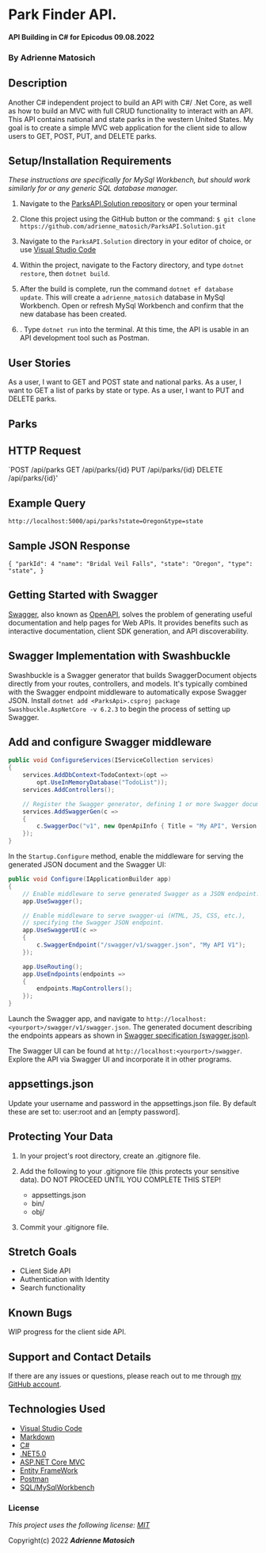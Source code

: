 # Park Finder API. 

#### API Building in C# for Epicodus 09.08.2022

### By Adrienne Matosich 

## Description

Another C# independent project to build an API with C#/ .Net Core, as well as how to build an MVC with full CRUD functionality to interact with an API. This API contains national and state parks in the western United States. My goal is to create a simple MVC web application for the client side to allow users to GET, POST, PUT, and DELETE parks. 

## Setup/Installation Requirements

*_These instructions are specifically for MySql Workbench, but should work similarly for or any generic SQL database manager._* 

1.  Navigate to the [ParksAPI.Solution repository](https://github.com/adrienne_matosich/ParksAPI.Solution) or open your terminal

2. Clone this project using the GitHub button or the command:
`$ git clone https://github.com/adrienne_matosich/ParksAPI.Solution.git`

3. Navigate to the `ParksAPI.Solution` directory in your editor of choice, or use [Visual Studio Code](https://code.visualstudio.com/)

4. Within the project, navigate to the Factory directory, and type `dotnet restore`, then `dotnet build`. 

5. After the build is complete, run the command `dotnet ef database update`. This will create a `adrienne_matosich` database in MySql Workbench. Open or refresh MySql Workbench and confirm that the new database has been created.

6. . Type `dotnet run` into the terminal. At this time, the API is usable in an API development tool such as Postman.

## User Stories

As a user, I want to GET and POST state and national parks. As a user, I want to GET a list of parks by state or type. As a user, I want to PUT and DELETE parks.

## Parks

## HTTP Request
`POST /api/parks
 GET /api/parks/{id}
 PUT /api/parks/{id}
 DELETE /api/parks/{id}'


## Example Query
`http://localhost:5000/api/parks?state=Oregon&type=state`

## Sample JSON Response
`{
  "parkId": 4
  "name": "Bridal Veil Falls",
  "state": "Oregon",
  "type": "state",
}`

## Getting Started with Swagger
[Swagger](https://swagger.io/), also known as [OpenAPI](https://www.openapis.org/), solves the problem of generating useful documentation and help pages for Web APIs. It provides benefits such as interactive documentation, client SDK generation, and API discoverability.


## Swagger Implementation with Swashbuckle
 Swashbuckle is a Swagger generator that builds SwaggerDocument objects directly from your routes, controllers, and models. It's typically combined with the Swagger endpoint middleware to automatically expose Swagger JSON.
 Install `dotnet add <ParksApi>.csproj package Swashbuckle.AspNetCore -v 6.2.3` to begin the process of setting up Swagger. 

## Add and configure Swagger middleware

```csharp
public void ConfigureServices(IServiceCollection services)
{
    services.AddDbContext<TodoContext>(opt =>
        opt.UseInMemoryDatabase("TodoList"));
    services.AddControllers();

    // Register the Swagger generator, defining 1 or more Swagger documents
    services.AddSwaggerGen(c =>
    {
        c.SwaggerDoc("v1", new OpenApiInfo { Title = "My API", Version = "v1" });
    });
}
```
In the `Startup.Configure` method, enable the middleware for serving the generated JSON document and the Swagger UI:

```csharp
public void Configure(IApplicationBuilder app)
{
    // Enable middleware to serve generated Swagger as a JSON endpoint.
    app.UseSwagger();

    // Enable middleware to serve swagger-ui (HTML, JS, CSS, etc.),
    // specifying the Swagger JSON endpoint.
    app.UseSwaggerUI(c =>
    {
        c.SwaggerEndpoint("/swagger/v1/swagger.json", "My API V1"); 
    });

    app.UseRouting();
    app.UseEndpoints(endpoints =>
    {
        endpoints.MapControllers();
    });
}
```
Launch the Swagger app, and navigate to `http://localhost:<yourport>/swagger/v1/swagger.json`. The generated document describing the endpoints appears as shown in [Swagger specification (swagger.json)](https://docs.microsoft.com/aspnet/core/tutorials/web-api-help-pages-using-swagger#swagger-specification-swaggerjson).

The Swagger UI can be found at `http://localhost:<yourport>/swagger`. Explore the API via Swagger UI and incorporate it in other programs.


## appsettings.json

Update your username and password in the appsettings.json file. By default these are set to:
user:root and an [empty password].

## Protecting Your Data

1. In your project's root directory, create an .gitignore file.

2. Add the following to your .gitignore file (this protects your sensitive data).
    DO NOT PROCEED UNTIL YOU COMPLETE THIS STEP!
    * appsettings.json
    * bin/
    * obj/

3. Commit your .gitignore file.

## Stretch Goals
* CLient Side API
* Authentication with Identity
* Search functionality

## Known Bugs
WIP progress for the client side API. 

## Support and Contact Details

If there are any issues or questions, please reach out to me through [my GitHub account](https://github.com/ampando).

## Technologies Used

*  [Visual Studio Code](https://code.visualstudio.com/)
*  [Markdown](https://daringfireball.net/projects/markdown/)
*  [C#](https://docs.microsoft.com/en-us/dotnet/csharp/)
*  [.NET5.0](https://dotnet.microsoft.com/download/dotnet-core/net5.0)
*  [ASP.NET Core MVC](https://docs.microsoft.com/en-us/aspnet/core/mvc/overview?view=aspnetcore-5.0)
*  [Entity FrameWork](https://docs.microsoft.com/en-us/ef/)
* [Postman](https://www.postman.com/)
* [SQL/MySqlWorkbench](https://www.mysql.com/products/workbench/)


### License

*This project uses the following license: [MIT](https://opensource.org/licenses/MIT)*

Copyright(c) 2022  **_Adrienne Matosich_** 